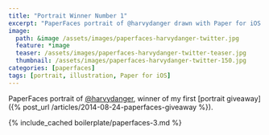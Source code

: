 ```yaml
---
title: "Portrait Winner Number 1"
excerpt: "PaperFaces portrait of @harvydanger drawn with Paper for iOS on an iPad."
image: 
  path: &image /assets/images/paperfaces-harvydanger-twitter.jpg 
  feature: *image
  teaser: /assets/images/paperfaces-harvydanger-twitter-teaser.jpg
  thumbnail: /assets/images/paperfaces-harvydanger-twitter-150.jpg
categories: [paperfaces]
tags: [portrait, illustration, Paper for iOS]
---
```


PaperFaces portrait of [@harvydanger](https://twitter.com/harvydanger), winner of my first [portrait giveaway]({% post_url /articles/2014-08-24-paperfaces-giveaway %}).

{% include_cached boilerplate/paperfaces-3.md %}
